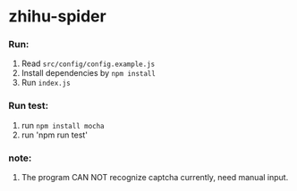 # zhihu-spider

### Run:

1. Read `src/config/config.example.js`
2. Install dependencies by `npm install`
3. Run `index.js`

### Run test:

1. run `npm install mocha`
2. run 'npm run test'

### note:

1. The program CAN NOT recognize captcha currently, need manual input.